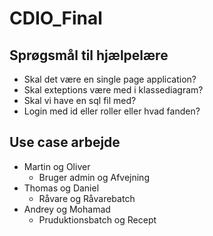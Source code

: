 # CDIO_Final



## Sprøgsmål til hjælpelære
- Skal det være en single page application?
- Skal exteptions være med i klassediagram?
- Skal vi have en sql fil med?
- Login med id eller roller eller hvad fanden?

## Use case arbejde

- Martin og Oliver
  - Bruger admin og Afvejning
- Thomas og Daniel
  - Råvare og Råvarebatch
- Andrey og Mohamad
  - Pruduktionsbatch og Recept
